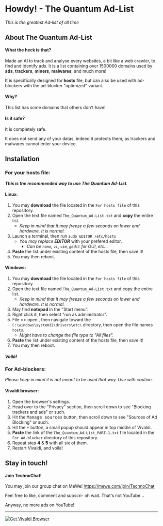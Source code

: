 # Howdy! - The Quantum Ad-List
*This is the greatest Ad-list of all time*

## About The Quantum Ad-List
#### What the heck is that?
Made an AI to track and analyse every websites, a bit like a web crawler, to find and identify ads.
It is a list containing over 1500000 domains used by **ads**, **trackers**, **miners**, **malwares**, and much more! 

It is specifically designed for **hosts** file, but can also be used with ad-blockers with the ad-blocker "optimized" variant.

#### Why?
This list has some domains that others don't have!

#### Is it safe?
It is completely safe. 

It does not send any of your datas, indeed it protects them, as trackers and malwares cannot enter your device. 


## Installation
### For your **hosts** file:
***This is the recommended way to use The Quantum Ad-List.***
#### Linux:
1. You may **download** the file located in the `For hosts file` of this repository.
2. Open the text file named `The_Quantum_Ad-List.txt` and **copy** the entire list.
    - *Keep in mind that it may freeze a few seconds on lower end hardware. It is normal.*
3. Launch a terminal, then run `sudo EDITOR /etc/hosts` 
    - *You may replace* ***EDITOR*** with your prefered editor.
        - *Can be* *`nano`*, *`vi`*, *`vim`*, *`gedit` for GUI*, *etc...*
4. **Paste** the list under existing content of the hosts file, then save it!
5. You may then reboot.

#### Windows:
1. You may **download** the file located in the `For hosts file` of this repository.
2. Open the text file named `The_Quantum_Ad-List.txt` and copy the entire list.
    - *Keep in mind that it may freeze a few seconds on lower end hardware. It is normal.*
3. May find **notepad** in the "Start menu".
4. Right click it, then select "run as administrator".
5. File >> open , then navigate toward the `C:\windows\system32\drivers\etc\` directory, then open the file names `hosts`.
    - *Might have to change the file type to "All files".*
6. **Paste** the list under existing content of the hosts file, then save it!
7. You may then reboot.

##### Voilà!

### For Ad-blockers:
*Please keep in mind it is not meant to be used that way. Use with caution.*
#### Vivaldi browser:
1. Open the browser's settings.
2. Head over to the "Privacy" section, then scroll down to see "Blocking trackers and ads" or such.
3. Hit the <kbd>Manage sources</kbd> button, then scroll down to see "Sources of Ad Blocking" or such.
4. Hit the <kbd>+</kbd> button, a small popup should appear in top middle of Vivaldi. 
5. **Paste** the link of the `The_Quantum_Ad-List_PART-1.txt` file located in the `For Ad-blocker` directory of this repository.
6. Repeat step **4** & **5** with all six of them.
7. Restart Vivaldi, and voilà!

## Stay in touch!
#### Join TechnoChat!
You may join our group chat on MeWe!
https://mewe.com/join/TechnoChat


Feel free to like, comment and subscri-
oh wait. That's not YouTube...

Anyway, no more ads on YouTube!

***

<a href="https://vivaldi.com?pk_campaign=Banners&pk_kwd=230x50"><img src="https://vivaldi.com/buttons/files/230x50.png" alt="Get Vivaldi Browser" style="border:0"></a>

